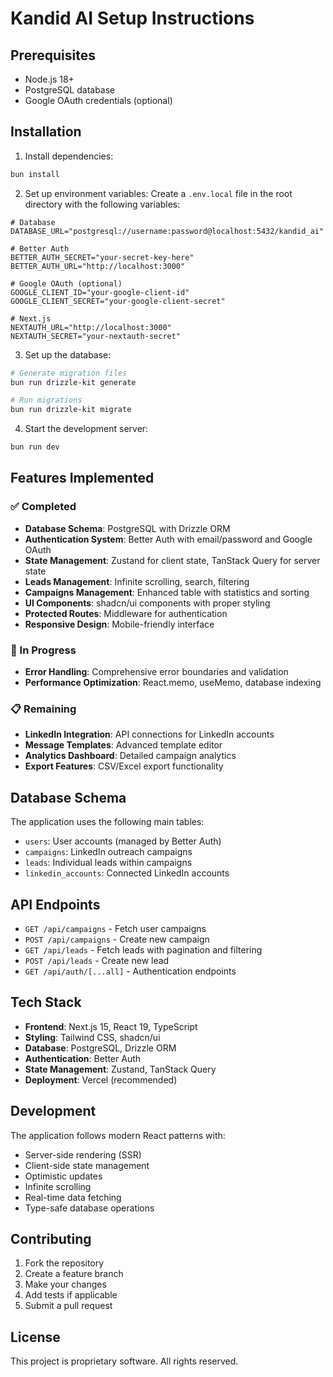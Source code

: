 # Kandid AI Setup Instructions

## Prerequisites

- Node.js 18+ 
- PostgreSQL database
- Google OAuth credentials (optional)

## Installation

1. Install dependencies:
```bash
bun install
```

2. Set up environment variables:
Create a `.env.local` file in the root directory with the following variables:

```env
# Database
DATABASE_URL="postgresql://username:password@localhost:5432/kandid_ai"

# Better Auth
BETTER_AUTH_SECRET="your-secret-key-here"
BETTER_AUTH_URL="http://localhost:3000"

# Google OAuth (optional)
GOOGLE_CLIENT_ID="your-google-client-id"
GOOGLE_CLIENT_SECRET="your-google-client-secret"

# Next.js
NEXTAUTH_URL="http://localhost:3000"
NEXTAUTH_SECRET="your-nextauth-secret"
```

3. Set up the database:
```bash
# Generate migration files
bun run drizzle-kit generate

# Run migrations
bun run drizzle-kit migrate
```

4. Start the development server:
```bash
bun run dev
```

## Features Implemented

### ✅ Completed
- **Database Schema**: PostgreSQL with Drizzle ORM
- **Authentication System**: Better Auth with email/password and Google OAuth
- **State Management**: Zustand for client state, TanStack Query for server state
- **Leads Management**: Infinite scrolling, search, filtering
- **Campaigns Management**: Enhanced table with statistics and sorting
- **UI Components**: shadcn/ui components with proper styling
- **Protected Routes**: Middleware for authentication
- **Responsive Design**: Mobile-friendly interface

### 🔄 In Progress
- **Error Handling**: Comprehensive error boundaries and validation
- **Performance Optimization**: React.memo, useMemo, database indexing

### 📋 Remaining
- **LinkedIn Integration**: API connections for LinkedIn accounts
- **Message Templates**: Advanced template editor
- **Analytics Dashboard**: Detailed campaign analytics
- **Export Features**: CSV/Excel export functionality

## Database Schema

The application uses the following main tables:
- `users`: User accounts (managed by Better Auth)
- `campaigns`: LinkedIn outreach campaigns
- `leads`: Individual leads within campaigns
- `linkedin_accounts`: Connected LinkedIn accounts

## API Endpoints

- `GET /api/campaigns` - Fetch user campaigns
- `POST /api/campaigns` - Create new campaign
- `GET /api/leads` - Fetch leads with pagination and filtering
- `POST /api/leads` - Create new lead
- `GET /api/auth/[...all]` - Authentication endpoints

## Tech Stack

- **Frontend**: Next.js 15, React 19, TypeScript
- **Styling**: Tailwind CSS, shadcn/ui
- **Database**: PostgreSQL, Drizzle ORM
- **Authentication**: Better Auth
- **State Management**: Zustand, TanStack Query
- **Deployment**: Vercel (recommended)

## Development

The application follows modern React patterns with:
- Server-side rendering (SSR)
- Client-side state management
- Optimistic updates
- Infinite scrolling
- Real-time data fetching
- Type-safe database operations

## Contributing

1. Fork the repository
2. Create a feature branch
3. Make your changes
4. Add tests if applicable
5. Submit a pull request

## License

This project is proprietary software. All rights reserved.
